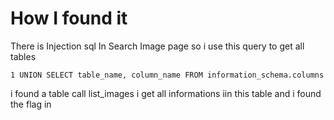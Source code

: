 # How I found it

There is Injection sql In Search Image page so i use this query to get all tables

`1 UNION SELECT table_name, column_name FROM information_schema.columns`

i found a table call list_images i get all informations iin this table and i found the flag in
